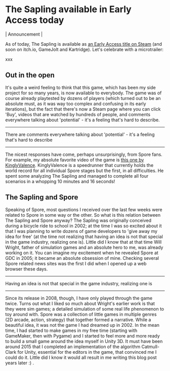 The Sapling available in Early Access today
===========================================

| Announcement |

As of today, The Sapling is available as [an Early Access title on Steam](https://store.steampowered.com/app/997380/The_Sapling/) (and soon on itch.io, GameJolt and Kartridge). Let's celebrate with a microtrailer:

xxx

Out in the open
---------------
It's quite a weird feeling to think that this game, which has been my side project for so many years, is now available to everybody. The game was of course already playtested by dozens of players (which turned out to be an absolute must, as it was way too complex and confusing in its early iterations), but the fact that there's now a Steam page where you can click 'Buy', videos that are watched by hundreds of people, and comments everywhere talking about 'potential' - it's a feeling that's hard to describe. 

---

There are comments everywhere talking about 'potential' - it's a feeling that's hard to describe

---

The nicest responses have come, perhaps unsurprisingly, from Spore fans. For example, my absolute favorite video of the game is [this one by KinglyValence](xxx). KinglyValence is a speedrunner that currently holds the world record for all individual Spore stages but the first, in all difficulties. He spent some analyzing The Sapling and managed to complete all four scenarios in a whopping 10 minutes and 16 seconds!

The Sapling and Spore
---------------------
Speaking of Spore, most questions I received over the last few weeks were related to Spore in some way or the other. So what is this relation between The Sapling and Spore anyway? The Sapling was originally conceived during a bicycle ride to school in 2002; at the time I was so excited about it that I was planning to write dozens of game developers to 'give away my idea for free' (at the time not realizing that having an idea is not that special in the game industry, realizing one is). Little did I know that at that time Will Wright, father of simulation games and an absolute hero to me, was already working on it. You can imagine my excitement when he revealed Spore at GDC in 2005; it became an absolute obsession of mine. Checking several Spore related news sites was the first I did when I opened up a web browser these days. 

---

Having an idea is not that special in the game industry, realizing one is

---

Since its release in 2008, though, I have only played through the game twice. Turns out what I liked so much about Wright's earlier work is that they were sim games; a detailed simulation of some real life phenomenon to toy around with. Spore was a collection of little games in multiple genres (2D arcade, action, strategy) that together formed a narrative. While a beautiful idea, it was not the game I had dreamed up in 2002. In the mean time, I had started to make games in my free time (starting with GameMaker, then with Pygame) and I started to feel more and more ready to build a small game around the idea myself in Unity 3D. It must have been around 2015 that I completed an implementation of the algorithm Catmull-Clark for Unity, essential for the editors in the game, that convinced me I could do it. Little did I know it would all result in me writing this blog post years later :) . 